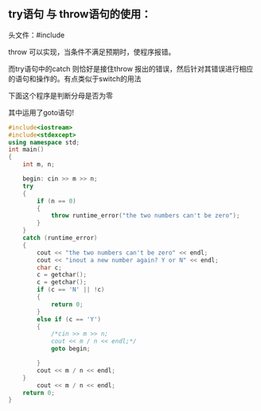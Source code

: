 ## try语句 与 throw语句的使用：

头文件：#include<stdexcept>

throw 可以实现，当条件不满足预期时，使程序报错。

而try语句中的catch 则恰好是接住throw 报出的错误，然后针对其错误进行相应的语句和操作的。有点类似于switch的用法

下面这个程序是判断分母是否为零

其中运用了goto语句!

```c++
#include<iostream>
#include<stdexcept>
using namespace std;
int main()
{
	int m, n;

	begin: cin >> m >> n;
	try 
    {
		if (n == 0)
		{
			throw runtime_error("the two numbers can't be zero");
		}
	}
	catch (runtime_error)
	{
		cout << "the two numbers can't be zero" << endl;
		cout << "inout a new number again? Y or N" << endl;
		char c;
		c = getchar();
		c = getchar();
		if (c == 'N' || !c)
		{
			return 0;
		}
		else if (c == 'Y')
		{
			/*cin >> m >> n;
			cout << m / n << endl;*/
			goto begin;

		}
		cout << m / n << endl;
	}
		cout << m / n << endl;
	return 0;
}

```

